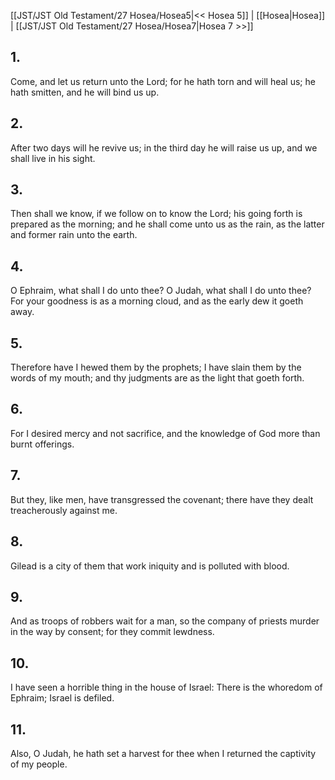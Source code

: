[[JST/JST Old Testament/27 Hosea/Hosea5|<< Hosea 5]] | [[Hosea|Hosea]] | [[JST/JST Old Testament/27 Hosea/Hosea7|Hosea 7 >>]]
## 1.
Come, and let us return unto the Lord; for he hath torn and will heal us; he hath smitten, and he will bind us up.
## 2.
After two days will he revive us; in the third day he will raise us up, and we shall live in his sight.
## 3.
Then shall we know, if we follow on to know the Lord; his going forth is prepared as the morning; and he shall come unto us as the rain, as the latter and former rain unto the earth.
## 4.
O Ephraim, what shall I do unto thee? O Judah, what shall I do unto thee? For your goodness is as a morning cloud, and as the early dew it goeth away.
## 5.
Therefore have I hewed them by the prophets; I have slain them by the words of my mouth; and thy judgments are as the light that goeth forth.
## 6.
For I desired mercy and not sacrifice, and the knowledge of God more than burnt offerings.
## 7.
But they, like men, have transgressed the covenant; there have they dealt treacherously against me.
## 8.
Gilead is a city of them that work iniquity and is polluted with blood.
## 9.
And as troops of robbers wait for a man, so the company of priests murder in the way by consent; for they commit lewdness.
## 10.
I have seen a horrible thing in the house of Israel: There is the whoredom of Ephraim; Israel is defiled.
## 11.
Also, O Judah, he hath set a harvest for thee when I returned the captivity of my people.

